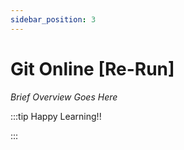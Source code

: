 ```yaml
---
sidebar_position: 3
---
```


# Git Online [Re-Run]

_Brief Overview Goes Here_

:::tip Happy Learning!!

<QuestButton text="Go To Quest" link="https://app.stackup.dev/quest_page/git-online-1" />

:::
